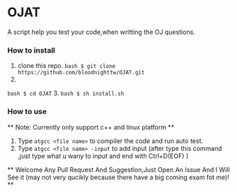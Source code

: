 # OJAT
A script help you test your code,when writting the OJ questions.

### How to install
1. clone this repo.
```bash $ git clone https://github.com/bloodnighttw/OJAT.git ```
2.  
```bash $ cd OJAT```
3.
```bash $ sh install.sh```

### How to use
** Note: Currently only support c++ and linux platform **
1. Type ``atgcc <file name>`` to compiler the code and run auto test.
2. Type ``atgcc <file name> -input`` to add input (after type this command ,just type what u wany to input and end with Ctrl+D(EOF) ) 

** Welcome Any Pull Request And Suggestion,Just Open An Issue And I Will See it (may not very qucikly because there have a big coming exam fot me)! **
